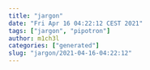 ```yaml
---
title: "jargon"
date: "Fri Apr 16 04:22:12 CEST 2021"
tags: ["jargon", "pipotron"]
author: m1ch3l
categories: ["generated"]
slug: "jargon/2021-04-16-04:22:12"
---
```



